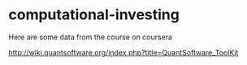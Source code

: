 computational-investing
=======================

Here are some data from the course on coursera

http://wiki.quantsoftware.org/index.php?title=QuantSoftware_ToolKit
